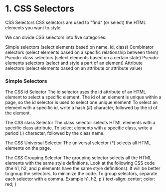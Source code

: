 <h1>1. CSS Selectors</h1>
CSS Selectors
CSS selectors are used to "find" (or select) the HTML elements you want to style.

We can divide CSS selectors into five categories:

Simple selectors (select elements based on name, id, class)
Combinator selectors (select elements based on a specific relationship between them)
Pseudo-class selectors (select elements based on a certain state)
Pseudo-elements selectors (select and style a part of an element)
Attribute selectors (select elements based on an attribute or attribute value)

<h3>Simple Selectors</h3>
The CSS id Selector
The id selector uses the id attribute of an HTML element to select a specific element.
The id of an element is unique within a page, so the id selector is used to select one unique element!
To select an element with a specific id, write a hash (#) character, followed by the id of the element.

The CSS class Selector
The class selector selects HTML elements with a specific class attribute.
To select elements with a specific class, write a period (.) character, followed by the class name.

The CSS Universal Selector
The universal selector (*) selects all HTML elements on the page.

The CSS Grouping Selector
The grouping selector selects all the HTML elements with the same style definitions.
Look at the following CSS code (the h1, h2, and p elements have the same style definitions):
It will be better to group the selectors, to minimize the code.
To group selectors, separate each selector with a comma.
Example
h1, h2, p {
  text-align: center;
  color: red;
}
